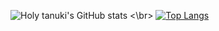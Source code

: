 ![Holy tanuki's GitHub stats](https://github-readme-stats.vercel.app/api?username=holy-tanuki&show_icons=true) <\br>
[![Top Langs](https://github-readme-stats.vercel.app/api/top-langs/?username=holy-tanuki&langs_count=8)](https://github.com/holy-tanuki)

